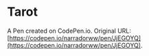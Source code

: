 # Tarot

A Pen created on CodePen.io. Original URL: [https://codepen.io/narradorww/pen/JjEGOYQ](https://codepen.io/narradorww/pen/JjEGOYQ).


